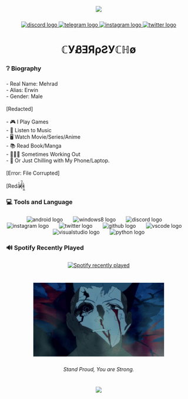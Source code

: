 <div align="center">
  <img height="500" src="https://github.com/Mehradhp/Mehradhp/blob/main/Gifs/I%20WIN!.gif"  />
</div>

###

<div align="center">
  <a href="discord://-/users/321248884636647424" target="_blank">
    <img src="https://raw.githubusercontent.com/maurodesouza/profile-readme-generator/master/src/assets/icons/social/discord/default.svg" width="60" height="40" alt="discord logo"  />
  </a>
  <a href="https://t.me/Mehradhp" target="_blank">
    <img src="https://raw.githubusercontent.com/maurodesouza/profile-readme-generator/master/src/assets/icons/social/telegram/default.svg" width="60" height="40" alt="telegram logo"  />
  </a>
  <a href="https://www.instagram.com/m3hr4dhp/" target="_blank">
    <img src="https://raw.githubusercontent.com/maurodesouza/profile-readme-generator/master/src/assets/icons/social/instagram/default.svg" width="60" height="40" alt="instagram logo"  />
  </a>
  <a href="https://x.com/Mehr4dhp" target="_blank">
    <img src="https://raw.githubusercontent.com/maurodesouza/profile-readme-generator/master/src/assets/icons/social/twitter/default.svg" width="60" height="40" alt="twitter logo"  />
  </a>
</div>

###

<h1 align="center">ℂУᏰƎЯρƧУℂℍø</h1>

###

<h3 align="left">❔ Biography</h3>

###

<p align="left">- Real Name: Mehrad<br>- Alias: Erwin<br>- Gender: Male<br><br>[Redacted]<br><br>- 🎮 I Play Games<br>- 🎵 Listen to Music<br>- 🖥️ Watch Movie/Series/Anime<br>- 📚 Read Book/Manga<br>- 🏃🏻‍♂️ Sometimes Working Out<br>- 📱 Or Just Chilling with My Phone/Laptop.<br><br>[Error: File Corrupted]<br><br>[Redă̶̸ͦc̷̹͋́̃t̴͕͖̀</p>

###

<h3 align="left">💻 Tools and Language</h3>

###

<div align="center">
  <img src="https://cdn.simpleicons.org/android/3DDC84" height="40" alt="android logo"  />
  <img width="20" />
  <img src="https://cdn.jsdelivr.net/gh/devicons/devicon/icons/windows8/windows8-original.svg" height="40" alt="windows8 logo"  />
  <img width="20" />
  <img src="https://cdn.simpleicons.org/discord/5865F2" height="40" alt="discord logo"  />
  <img width="20" />
  <img src="https://cdn.simpleicons.org/instagram/E4405F" height="40" alt="instagram logo"  />
  <img width="20" />
  <img src="https://cdn.jsdelivr.net/gh/devicons/devicon/icons/twitter/twitter-original.svg" height="40" alt="twitter logo"  />
  <img width="20" />
  <img src="https://cdn.simpleicons.org/github/181717" height="40" alt="github logo"  />
  <img width="20" />
  <img src="https://cdn.jsdelivr.net/gh/devicons/devicon/icons/vscode/vscode-original.svg" height="40" alt="vscode logo"  />
  <img width="20" />
  <img src="https://cdn.jsdelivr.net/gh/devicons/devicon/icons/visualstudio/visualstudio-plain.svg" height="40" alt="visualstudio logo"  />
  <img width="20" />
  <img src="https://cdn.jsdelivr.net/gh/devicons/devicon/icons/python/python-original.svg" height="40" alt="python logo"  />
</div>

###

<h3 align="left">🔊 Spotify Recently Played</h3>

###

<div align="center">
  <a href="https://open.spotify.com/user/hut84uv36avbfdu8k6fua0q4b">
    <img src="https://spotify-recently-played-readme.vercel.app/api?user=hut84uv36avbfdu8k6fua0q4b&count=5&unique=false" alt="Spotify recently played"  />
  </a>
</div>

###

<h1 align="left"></h1>

###

<div align="center">
  <img height="200" src="https://github.com/Mehradhp/Mehradhp/blob/main/Gifs/David.gif"  />
</div>

###

<h6 align="center">Stand Proud, You are Strong.</h6>

###

<h1 align="left"></h1>

###

<div align="center">
  <img src="https://visitor-badge.laobi.icu/badge?page_id=Mehradhp.Mehradhp&left_color=black&right_color=crimson&left_text=%F0%9F%91%81%EF%B8%8F%20Profile%20Views%E2%80%8E%20%E2%80%8E%20"  />
</div>

###
